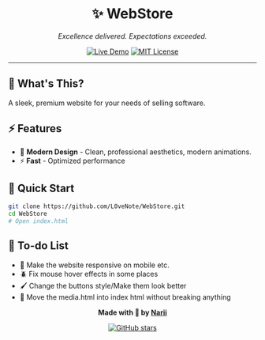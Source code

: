 <div align="center">

# ✨ WebStore

*Excellence delivered. Expectations exceeded.*

[![Live Demo](https://img.shields.io/badge/🌐_Live_Demo-Visit_Site-purple?style=for-the-badge)](https://l0venote.github.io/WebStore/)
[![MIT License](https://img.shields.io/badge/📄_License-MIT-blue?style=for-the-badge)](LICENSE)

</div>

---

## 🎯 **What's This?**

A sleek, premium website for your needs of selling software.

## ⚡ **Features**

- 🎨 **Modern Design** - Clean, professional aesthetics, modern animations.
- ⚡ **Fast** - Optimized performance

## 🚀 **Quick Start**

```bash
git clone https://github.com/L0veNote/WebStore.git
cd WebStore
# Open index.html
```

## 📝 **To-do List**
- 📱 Make the website responsive on mobile etc.
- 🪲 Fix mouse hover effects in some places
- 🖌️ Change the buttons style/Make them look better
- 📎 Move the media.html into index html without breaking anything



<div align="center">

**Made with 💜 by [Narii](https://github.com/L0veNote)**

[![GitHub stars](https://img.shields.io/github/stars/L0veNote/WebStore?style=social)](https://github.com/L0veNote/WebStore/stargazers)

</div>
